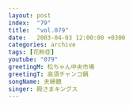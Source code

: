 ```yaml
---
layout: post
index:  "79"
title:  "vol.079"
date:   2003-04-03 12:00:00 +0300
categories: archive
tags: [花粉症]
youtube: "079"
greetingM: 松ちゃん中央市場
greetingT: 高須チャンコ鍋
songName: 夫婦鏡
singer: 殿さまキングス
---
```

